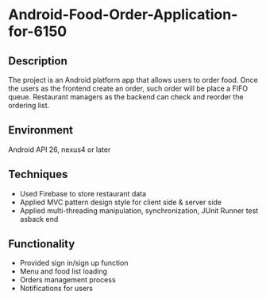 # Android-Food-Order-Application-for-6150

## Description
The project is an Android platform app that allows users to order food. Once the users as the frontend create an order, such order will be place a FIFO queue. Restaurant managers as the backend can check and reorder the ordering list. 

## Environment
Android API 26, nexus4 or later

## Techniques 
* Used Firebase to store restaurant data
* Applied MVC pattern design style for client side & server side
* Applied multi-threading manipulation, synchronization, JUnit Runner test asback end
 
## Functionality
* Provided sign in/sign up function
* Menu and food list loading
* Orders management process
* Notifications for users
